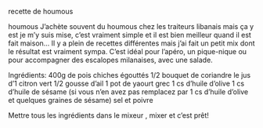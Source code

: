 recette de houmous


houmous
J’achète souvent du houmous chez les traiteurs libanais mais ça y est je m’y suis mise, c’est vraiment simple et il est bien meilleur quand il est fait maison…
Il y a plein de recettes différentes mais j’ai fait un petit mix dont le résultat est vraiment sympa.
C’est idéal pour l’apéro, un pique-nique ou pour accompagner des escalopes milanaises, avec une salade.

Ingrédients:
400g de pois chiches égouttés
1/2 bouquet de coriandre
le jus d’1 citron vert
1/2 gousse d’ail
1 pot de yaourt grec
1 cs d’huile d’olive
1 cs d’huile de sésame (si vous n’en avez pas remplacez par 1 cs d’huile d’olive et quelques graines de sésame)
sel et poivre

Mettre tous les ingrédients dans le mixeur , mixer et c’est prêt!